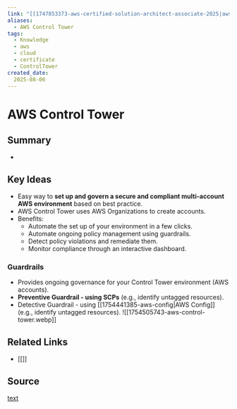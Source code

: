 ```yaml
---
link: "[[1747853373-aws-certified-solution-architect-associate-2025|aws Certified Solution Architect Associate 2025]]"
aliases: 
  - AWS Control Tower
tags:
  - Knowledge
  - aws
  - cloud
  - certificate
  - ControlTower
created_date:
  2025-08-06
---
```

# AWS Control Tower
## Summary
- 

## Key Ideas
- Easy way to **set up and govern a secure and compliant multi-account AWS environment** based on best practice.
- AWS Control Tower uses AWS Organizations to create accounts.
- Benefits:
  - Automate the set up of your environment in a few clicks.
  - Automate ongoing policy management using guardrails.
  - Detect policy violations and remediate them.
  - Monitor compliance through an interactive dashboard.

### Guardrails
- Provides ongoing governance for your Control Tower environment (AWS accounts).
- **Preventive Guardrail - using SCPs** (e.g., identify untagged resources).
- Detective Guardrail - using [[1754441385-aws-config|AWS Config]] (e.g., identify untagged resources).
![[1754505743-aws-control-tower.webp]]







## Related Links
- [[]]

## Source
[text]()
